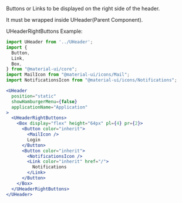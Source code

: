 Buttons or Links to be displayed on the right side of the header.

It must be wrapped inside UHeader(Parent Component).

UHeaderRightButtons Example:

```jsx
import UHeader from '../UHeader';
import {
  Button,
  Link,
  Box,
} from "@material-ui/core";
import MailIcon from "@material-ui/icons/Mail";
import NotificationsIcon from "@material-ui/icons/Notifications";

<UHeader
  position="static"
  showHamburgerMenu={false}
  applicationName="Application"
>
  <UHeaderRightButtons>
    <Box display="flex" height="64px" pl={4} pr={2}>
      <Button color="inherit">
        <MailIcon />
        Login
      </Button>
      <Button color="inherit">
        <NotificationsIcon />
        <Link color="inherit" href="/">
          Notifications
        </Link>
      </Button>
    </Box>
  </UHeaderRightButtons>
</UHeader>
```
